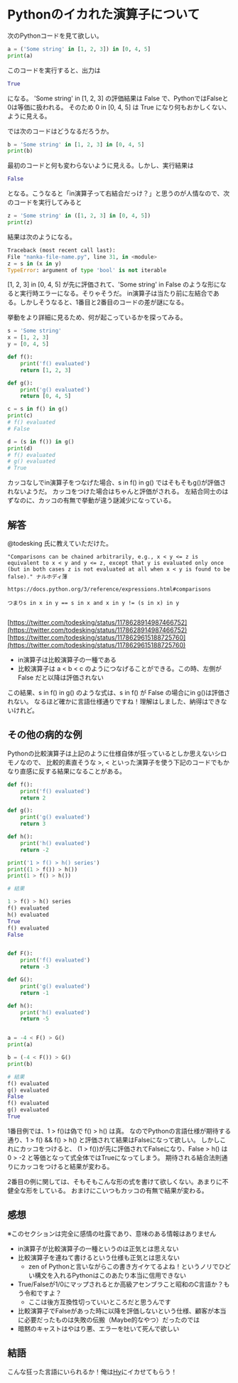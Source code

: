 # Pythonのイカれた演算子について

次のPythonコードを見て欲しい。

```python
a = ('Some string' in [1, 2, 3]) in [0, 4, 5]
print(a)
```

このコードを実行すると、出力は

```python
True
```

になる。 'Some string' in [1, 2, 3] の評価結果は False で、PythonではFalseと0は等価に扱われる。
そのため 0 in [0, 4, 5] は True になり何もおかしくない、ように見える。

では次のコードはどうなるだろうか。

```python
b = 'Some string' in [1, 2, 3] in [0, 4, 5]
print(b)
```

最初のコードと何も変わらないように見える。しかし、実行結果は

```python
False
```

となる。こうなると「in演算子って右結合だっけ？」と思うのが人情なので、次のコードを実行してみると

```python
z = 'Some string' in ([1, 2, 3] in [0, 4, 5])
print(z)
```

結果は次のようになる。

```python
Traceback (most recent call last):
File "nanka-file-name.py", line 31, in <module>
z = s in (x in y)
TypeError: argument of type 'bool' is not iterable
```

[1, 2, 3] in [0, 4, 5] が先に評価されて、'Some string' in False のような形になると実行時エラーになる。そりゃそうだ。
in演算子は当たり前に左結合である。しかしそうなると、1番目と2番目のコードの差が謎になる。

挙動をより詳細に見るため、何が起こっているかを探ってみる。

```python
s = 'Some string'
x = [1, 2, 3]
y = [0, 4, 5]

def f():
    print('f() evaluated')
    return [1, 2, 3]

def g():
    print('g() evaluated')
    return [0, 4, 5]

c = s in f() in g()
print(c)
# f() evaluated
# False

d = (s in f()) in g()
print(d)
# f() evaluated
# g() evaluated
# True
```

カッコなしでin演算子をつなげた場合、s in f() in g() ではそもそもg()が評価されないようだ。
カッコをつけた場合はちゃんと評価がされる。
左結合同士のはずなのに、カッコの有無で挙動が違う謎減少になっている。

## 解答

@todesking 氏に教えていただけた。

```text
"Comparisons can be chained arbitrarily, e.g., x < y <= z is equivalent to x < y and y <= z, except that y is evaluated only once (but in both cases z is not evaluated at all when x < y is found to be false)." ナルホディ薄

https://docs.python.org/3/reference/expressions.html#comparisons

つまりs in x in y == s in x and x in y != (s in x) in y


```

[https://twitter.com/todesking/status/1178628914987466752](https://twitter.com/todesking/status/1178628914987466752)
[https://twitter.com/todesking/status/1178629615188725760](https://twitter.com/todesking/status/1178629615188725760)



- in演算子は比較演算子の一種である
- 比較演算子は a < b < c のようにつなげることができる。この時、左側が False だと以降は評価されない

この結果、s in f() in g() のような式は、s in f() が False の場合にin g()は評価されない。
なるほど確かに言語仕様通りですね！理解はしました、納得はできないけれど。

## その他の病的な例

Pythonの比較演算子は上記のように仕様自体が狂っているとしか思えないシロモノなので、
比較的素直そうな >, < といった演算子を使う下記のコードでもかなり直感に反する結果になることがある。

```python
def f():
    print('f() evaluated')
    return 2

def g():
    print('g() evaluated')
    return 3

def h():
    print('h() evaluated')
    return -2

print('1 > f() > h() series')
print((1 > f()) > h())
print(1 > f() > h())

# 結果

1 > f() > h() series
f() evaluated
h() evaluated
True
f() evaluated
False


def F():
    print('f() evaluated')
    return -3

def G():
    print('g() evaluated')
    return -1

def h():
    print('h() evaluated')
    return -5


a = -4 < F() > G()
print(a)

b = (-4 < F()) > G()
print(b)

# 結果
f() evaluated
g() evaluated
False
f() evaluated
g() evaluated
True
```

1番目例では、1 > f()は偽で f() > h() は真。
なのでPythonの言語仕様が期待する通り、1 > f() && f() > h() と評価されて結果はFalseになって欲しい。
しかしこれにカッコをつけると、 (1 > f())が先に評価されてFalseになり、False > h() は
0 > -2 と等価となって式全体ではTrueになってしまう。
期待される結合法則通りにカッコをつけると結果が変わる。

2番目の例に関しては、そもそもこんな形の式を書けて欲しくない。あまりに不健全な形をしている。
おまけにこいつもカッコの有無で結果が変わる。

## 感想

※このセクションは完全に感情の吐露であり、意味のある情報はありません

- in演算子が比較演算子の一種というのは正気とは思えない
- 比較演算子を連ねて書けるという仕様も正気とは思えない
  - zen of Pythonと言いながらこの書き方イケてるよね！というノリでひどい構文を入れるPythonはこのあたり本当に信用できない
- True/Falseが1/0にマップされるとか高級アセンブラこと昭和のC言語か？もう令和ですよ？
  - ここは後方互換性切っていいところだと思うんです
- 比較演算子でFalseがあった時に以降を評価しないという仕様、顧客が本当に必要だったものは失敗の伝搬（Maybe的なやつ）だったのでは
- 暗黙のキャストはやはり悪、エラーを吐いて死んで欲しい


## 結語

こんな狂った言語にいられるか！俺は[Hy](http://hyjp.org)にイカせてもらう！

